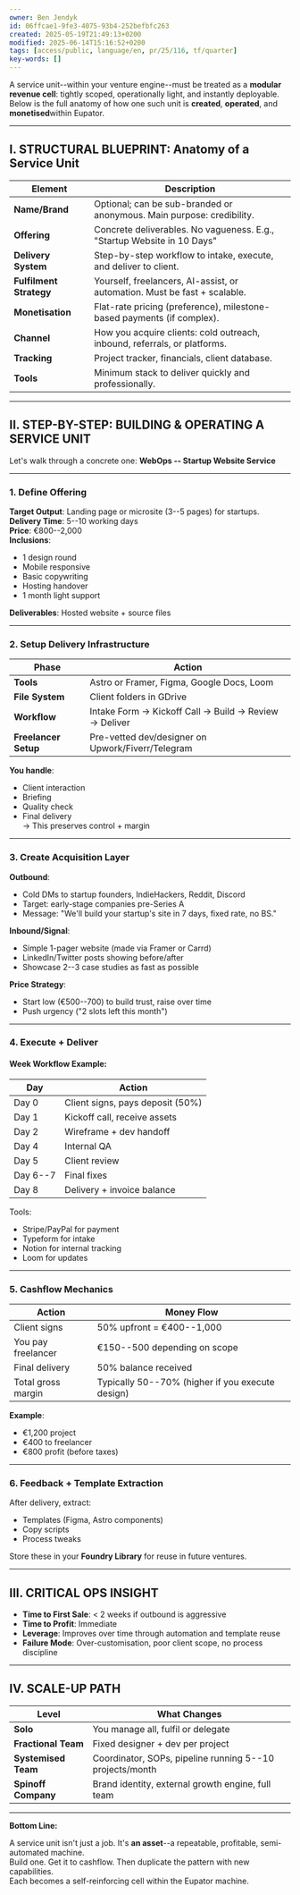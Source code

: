 ```yaml
---
owner: Ben Jendyk
id: 06ffcae1-9fe3-4075-93b4-252befbfc263
created: 2025-05-19T21:49:13+0200
modified: 2025-06-14T15:16:52+0200
tags: [access/public, language/en, pr/25/116, tf/quarter]
key-words: []
---
```


A service unit--within your venture engine--must be treated as a **modular revenue cell**: tightly scoped, operationally light, and instantly deployable. Below is the full anatomy of how one such unit is **created**, **operated**, and **monetised**within Eupator.

* * *

## I. STRUCTURAL BLUEPRINT: Anatomy of a Service Unit

| Element | Description | 
| ---- | ----  |
| **Name/Brand** | Optional; can be sub-branded or anonymous. Main purpose: credibility. | 
| **Offering** | Concrete deliverables. No vagueness. E.g., "Startup Website in 10 Days" | 
| **Delivery System** | Step-by-step workflow to intake, execute, and deliver to client. | 
| **Fulfilment Strategy** | Yourself, freelancers, AI-assist, or automation. Must be fast + scalable. | 
| **Monetisation** | Flat-rate pricing (preference), milestone-based payments (if complex). | 
| **Channel** | How you acquire clients: cold outreach, inbound, referrals, or platforms. | 
| **Tracking** | Project tracker, financials, client database. | 
| **Tools** | Minimum stack to deliver quickly and professionally. | 
* * *

## II. STEP-BY-STEP: BUILDING & OPERATING A SERVICE UNIT

Let's walk through a concrete one: **WebOps -- Startup Website Service**
* * *

### 1. **Define Offering**

**Target Output**: Landing page or microsite (3--5 pages) for startups.  
**Delivery Time**: 5--10 working days  
**Price**: €800--2,000  
**Inclusions**:

- 1 design round
- Mobile responsive
- Basic copywriting
- Hosting handover
- 1 month light support

**Deliverables**: Hosted website + source files
* * *

### 2. **Setup Delivery Infrastructure**

| Phase | Action | 
| ---- | ----  |
| **Tools** | Astro or Framer, Figma, Google Docs, Loom | 
| **File System** | Client folders in GDrive | 
| **Workflow** | Intake Form → Kickoff Call → Build → Review → Deliver | 
| **Freelancer Setup** | Pre-vetted dev/designer on Upwork/Fiverr/Telegram | 

**You handle**:

- Client interaction
- Briefing
- Quality check
- Final delivery  
→ This preserves control + margin
* * *

### 3. **Create Acquisition Layer**

**Outbound**:

- Cold DMs to startup founders, IndieHackers, Reddit, Discord
- Target: early-stage companies pre-Series A
- Message: "We'll build your startup's site in 7 days, fixed rate, no BS."

**Inbound/Signal**:

- Simple 1-pager website (made via Framer or Carrd)
- LinkedIn/Twitter posts showing before/after
- Showcase 2--3 case studies as fast as possible

**Price Strategy**:

- Start low (€500--700) to build trust, raise over time
- Push urgency ("2 slots left this month")
* * *

### 4. **Execute + Deliver**

#### Week Workflow Example:

| Day | Action | 
| ---- | ----  |
| Day 0 | Client signs, pays deposit (50%) | 
| Day 1 | Kickoff call, receive assets | 
| Day 2 | Wireframe + dev handoff | 
| Day 4 | Internal QA | 
| Day 5 | Client review | 
| Day 6--7 | Final fixes | 
| Day 8 | Delivery + invoice balance | 

Tools:

- Stripe/PayPal for payment
- Typeform for intake
- Notion for internal tracking
- Loom for updates
* * *

### 5. **Cashflow Mechanics**

| Action | Money Flow | 
| ---- | ----  |
| Client signs | 50% upfront = €400--1,000 | 
| You pay freelancer | €150--500 depending on scope | 
| Final delivery | 50% balance received | 
| Total gross margin | Typically 50--70% (higher if you execute design) | 

**Example**:

- €1,200 project
- €400 to freelancer
- €800 profit (before taxes)
* * *

### 6. **Feedback + Template Extraction**

After delivery, extract:

- Templates (Figma, Astro components)
- Copy scripts
- Process tweaks

Store these in your **Foundry Library** for reuse in future ventures.
* * *

## III. CRITICAL OPS INSIGHT

- **Time to First Sale**: < 2 weeks if outbound is aggressive
- **Time to Profit**: Immediate
- **Leverage**: Improves over time through automation and template reuse
- **Failure Mode**: Over-customisation, poor client scope, no process discipline
* * *

## IV. SCALE-UP PATH

| Level | What Changes | 
| ---- | ----  |
| **Solo** | You manage all, fulfil or delegate | 
| **Fractional Team** | Fixed designer + dev per project | 
| **Systemised Team** | Coordinator, SOPs, pipeline running 5--10 projects/month | 
| **Spinoff Company** | Brand identity, external growth engine, full team | 
* * *

**Bottom Line:**

A service unit isn't just a job. It's **an asset**--a repeatable, profitable, semi-automated machine.  
Build one. Get it to cashflow. Then duplicate the pattern with new capabilities.  
Each becomes a self-reinforcing cell within the Eupator machine.